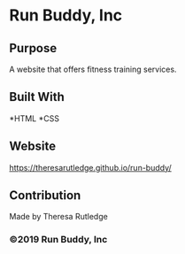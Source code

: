 # Run Buddy, Inc

## Purpose
A website that offers fitness training services.

## Built With
*HTML
*CSS

## Website
https://theresarutledge.github.io/run-buddy/

## Contribution
Made by Theresa Rutledge

### ©️2019 Run Buddy, Inc
